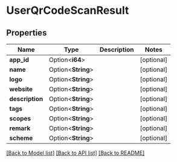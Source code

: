 # UserQrCodeScanResult

## Properties

Name | Type | Description | Notes
------------ | ------------- | ------------- | -------------
**app_id** | Option<**i64**> |  | [optional]
**name** | Option<**String**> |  | [optional]
**logo** | Option<**String**> |  | [optional]
**website** | Option<**String**> |  | [optional]
**description** | Option<**String**> |  | [optional]
**tags** | Option<**String**> |  | [optional]
**scopes** | Option<**String**> |  | [optional]
**remark** | Option<**String**> |  | [optional]
**scheme** | Option<**String**> |  | [optional]

[[Back to Model list]](../README.md#documentation-for-models) [[Back to API list]](../README.md#documentation-for-api-endpoints) [[Back to README]](../README.md)


